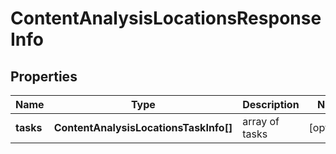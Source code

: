 # ContentAnalysisLocationsResponseInfo

## Properties

| Name | Type | Description | Notes |
|------------ | ------------- | ------------- | -------------|
**tasks** | **ContentAnalysisLocationsTaskInfo[]** | array of tasks |[optional]|